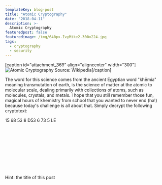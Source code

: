 ```yaml
---
templateKey: blog-post
title: "Atomic Cryptography"
date: "2018-04-11"
description: >-
  Atomic Cryptography
featuredpost: false
featuredimage: /img/640px-IvyMike2-300x224.jpg
tags:
  - cryptography
  - security
---
```


\[caption id="attachment\_369" align="aligncenter" width="300"\]![Atomic Cryptography](https://stefantesoi.com/wp-content/uploads/2018/04/640px-IvyMike2-300x224.jpg) Source: Wikipedia\[/caption\]

The word for this science comes from the ancient Egyptian word "khēmia" meaning transmutation of earth, is the science of matter at the atomic to molecular scale, dealing primarily with collections of atoms, such as molecules, crystals, and metals. I hope that you still remember those fun, magical hours of khemistry from school that you wanted to never end (ha!) because today's challenge is all about that. Simply decrypt the following cryptotext:

15 68 53 8 D53 6 73 5 LE

 

 

 

 

 

Hint: the title of this post
